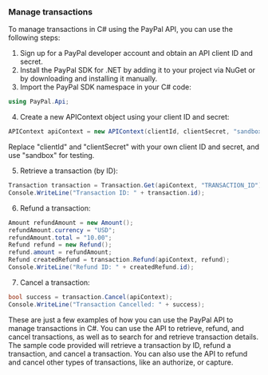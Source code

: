 ### Manage transactions

To manage transactions in C# using the PayPal API, you can use the following steps:

1. Sign up for a PayPal developer account and obtain an API client ID and secret.
2. Install the PayPal SDK for .NET by adding it to your project via NuGet or by downloading and installing it manually.
3. Import the PayPal SDK namespace in your C# code:

```csharp
using PayPal.Api;
```

4. Create a new APIContext object using your client ID and secret:

```csharp
APIContext apiContext = new APIContext(clientId, clientSecret, "sandbox"); 
```
Replace "clientId" and "clientSecret" with your own client ID and secret, and use "sandbox" for testing.

5. Retrieve a transaction (by ID):

```csharp
Transaction transaction = Transaction.Get(apiContext, "TRANSACTION_ID");
Console.WriteLine("Transaction ID: " + transaction.id);
```

6. Refund a transaction:

```csharp
Amount refundAmount = new Amount();
refundAmount.currency = "USD";
refundAmount.total = "10.00";
Refund refund = new Refund();
refund.amount = refundAmount;
Refund createdRefund = transaction.Refund(apiContext, refund);
Console.WriteLine("Refund ID: " + createdRefund.id);

```

7. Cancel a transaction:

```csharp
bool success = transaction.Cancel(apiContext);
Console.WriteLine("Transaction Cancelled: " + success);
```

These are just a few examples of how you can use the PayPal API to manage transactions in C#. You can use the API to retrieve, refund, and cancel transactions, as well as to search for and retrieve transaction details. The sample code provided will retrieve a transaction by ID, refund a transaction, and cancel a transaction. You can also use the API to refund and cancel other types of transactions, like an authorize, or capture.